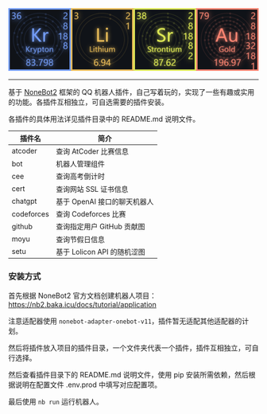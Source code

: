 <div align="center">
  <img src="./banner.png" alt="KrLiSrAu" style="width: 512px" />
</div>

------

基于 [NoneBot2](https://github.com/nonebot/nonebot2) 框架的 QQ 机器人插件，自己写着玩的，实现了一些有趣或实用的功能。各插件互相独立，可自选需要的插件安装。

各插件的具体用法详见插件目录中的 README.md 说明文件。

| 插件名     | 简介                         |
| ---------- | ---------------------------- |
| atcoder    | 查询 AtCoder 比赛信息        |
| bot        | 机器人管理组件               |
| cee        | 查询高考倒计时               |
| cert       | 查询网站 SSL 证书信息        |
| chatgpt    | 基于 OpenAI 接口的聊天机器人 |
| codeforces | 查询 Codeforces 比赛         |
| github     | 查询指定用户 GitHub 贡献图   |
| moyu       | 查询节假日信息               |
| setu       | 基于 Lolicon API 的随机涩图  |

### 安装方式

首先根据 NoneBot2 官方文档创建机器人项目：https://nb2.baka.icu/docs/tutorial/application

注意适配器使用 `nonebot-adapter-onebot-v11`，插件暂无适配其他适配器的计划。

然后将插件放入项目的插件目录，一个文件夹代表一个插件，插件互相独立，可自行选择。

然后查看插件目录下的 README.md 说明文件，使用 pip 安装所需依赖，然后根据说明在配置文件 .env.prod 中填写对应配置项。

最后使用 `nb run` 运行机器人。

